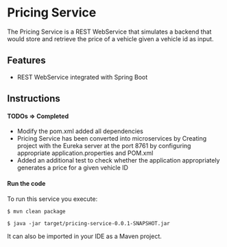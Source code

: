 # Pricing Service

The Pricing Service is a REST WebService that simulates a backend that
would store and retrieve the price of a vehicle given a vehicle id as
input. 


## Features

- REST WebService integrated with Spring Boot

## Instructions

#### TODOs => Completed

- Modify the pom.xml added all dependencies
- Pricing Service has been converted into microservices by Creating  project with the Eureka server at the port 8761 by configuring appropriate application.properties and POM.xml
- Added an additional test to check whether the application appropriately generates a price for a given vehicle ID

#### Run the code

To run this service you execute:

```
$ mvn clean package
```

```
$ java -jar target/pricing-service-0.0.1-SNAPSHOT.jar
```

It can also be imported in your IDE as a Maven project.
